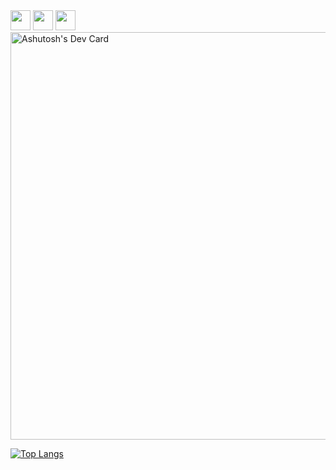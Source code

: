 <img height="32" width="32" src="https://cdn.simpleicons.org/nodedotjs" />
<img height="32" width="32" src="https://cdn.simpleicons.org/javascript" />
<img height="32" width="32" src="https://cdn.simpleicons.org/typescript" />

<br>
<a href="https://app.daily.dev/knerd1"><img src="https://api.daily.dev/devcards/v2/FwG2N40s9pej2PgrK2FO5.png?type=wide&r=spw" width="652" alt="Ashutosh's Dev Card"/></a>

[![Top Langs](https://github-readme-stats.vercel.app/api/top-langs/?username=knerd1)](https://github.com/knerd1/javascript)